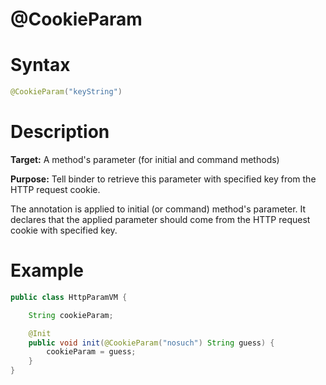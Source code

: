# @CookieParam

Syntax
======

``` java
@CookieParam("keyString")
```

Description
===========

**Target:** A method's parameter (for initial and command methods)

**Purpose:** Tell binder to retrieve this parameter with specified key from the HTTP request cookie.

The annotation is applied to initial (or command) method's parameter. It declares that the applied parameter should come from the HTTP request cookie with specified key.

Example
=======

``` java
public class HttpParamVM {

    String cookieParam;

    @Init
    public void init(@CookieParam("nosuch") String guess) {
        cookieParam = guess;
    }
}
```
